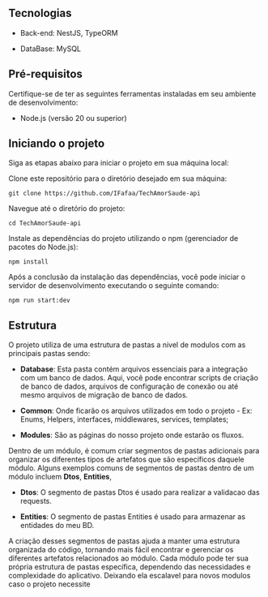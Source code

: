 ## Tecnologias

- Back-end:
NestJS,
TypeORM

- DataBase: 
MySQL

## Pré-requisitos
Certifique-se de ter as seguintes ferramentas instaladas em seu ambiente de desenvolvimento:

* Node.js (versão 20 ou superior)

## Iniciando o projeto
Siga as etapas abaixo para iniciar o projeto em sua máquina local:

Clone este repositório para o diretório desejado em sua máquina:

```
git clone https://github.com/IFafaa/TechAmorSaude-api
```

Navegue até o diretório do projeto:

```
cd TechAmorSaude-api
```

Instale as dependências do projeto utilizando o npm (gerenciador de pacotes do Node.js):

```
npm install
```

Após a conclusão da instalação das dependências, você pode iniciar o servidor de desenvolvimento executando o seguinte comando:

```
npm run start:dev
```

## Estrutura

O projeto utiliza de uma estrutura de pastas a nivel de modulos com as principais pastas sendo:

* <b>Database</b>: Esta pasta contém arquivos essenciais para a integração com um banco de dados. Aqui, você pode encontrar scripts de criação de banco de dados, arquivos de configuração de conexão ou até mesmo arquivos de migração de banco de dados.

* <b>Common</b>: Onde ficarão os arquivos utilizados em todo o projeto - Ex: Enums, Helpers, interfaces, middlewares, services, templates;

* <b>Modules</b>: São as páginas do nosso projeto onde estarão os fluxos.

Dentro de um módulo, é comum criar segmentos de pastas adicionais para organizar os diferentes tipos de artefatos que são específicos daquele módulo. Alguns exemplos comuns de segmentos de pastas dentro de um módulo incluem  <b>Dtos</b>,  <b>Entities</b>,

* <b>Dtos</b>: O segmento de pastas Dtos é usado para realizar a validacao das requests.

* <b>Entities</b>: O segmento de pastas Entities é usado para armazenar as entidades do meu BD.


A criação desses segmentos de pastas ajuda a manter uma estrutura organizada do código, tornando mais fácil encontrar e gerenciar os diferentes artefatos relacionados ao módulo. Cada módulo pode ter sua própria estrutura de pastas específica, dependendo das necessidades e complexidade do aplicativo. Deixando ela escalavel para novos modulos caso o projeto necessite

